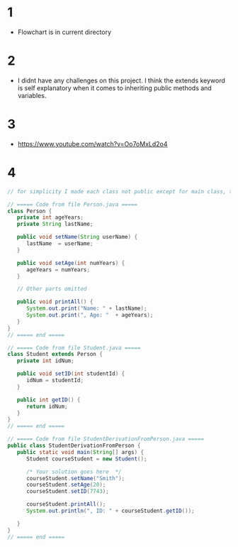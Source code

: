 # 1
* Flowchart is in current directory

# 2 
* I didnt have any challenges on this project. I think the extends keyword is self explanatory when it comes to inheriting public methods and variables.

# 3

* https://www.youtube.com/watch?v=Oo7oMxLd2o4

# 4 

```java
// for simplicity I made each class not public except for main class, that way code can stay in one file.

// ===== Code from file Person.java =====
class Person {
   private int ageYears;
   private String lastName;

   public void setName(String userName) {
      lastName  = userName;
   }

   public void setAge(int numYears) {
      ageYears = numYears;
   }

   // Other parts omitted

   public void printAll() {
      System.out.print("Name: " + lastName);
      System.out.print(", Age: "  + ageYears);
   }
}
// ===== end =====

// ===== Code from file Student.java =====
class Student extends Person {
   private int idNum;

   public void setID(int studentId) {
      idNum = studentId;
   }

   public int getID() {
      return idNum;
   }
}
// ===== end =====

// ===== Code from file StudentDerivationFromPerson.java =====
public class StudentDerivationFromPerson {
   public static void main(String[] args) {
      Student courseStudent = new Student();

      /* Your solution goes here  */
      courseStudent.setName("Smith");
      courseStudent.setAge(20);
      courseStudent.setID(7743);

      courseStudent.printAll();
      System.out.println(", ID: " + courseStudent.getID());

   }
}
// ===== end =====
```
